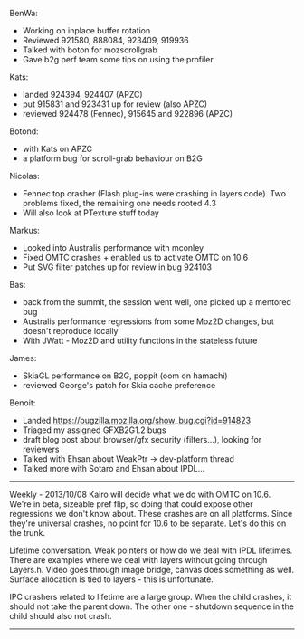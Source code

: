 BenWa:
* Working on inplace buffer rotation
* Reviewed 921580, 888084, 923409, 919936
* Talked with boton for mozscrollgrab
* Gave b2g perf team some tips on using the profiler

Kats:
* landed 924394, 924407 (APZC)
* put 915831 and 923431 up for review (also APZC)
* reviewed 924478 (Fennec), 915645 and 922896 (APZC)

Botond:
* with Kats on APZC
* a platform bug for scroll-grab behaviour on B2G

Nicolas:
* Fennec top crasher (Flash plug-ins were crashing in layers code).  Two problems fixed, the remaining one needs rooted 4.3
* Will also look at PTexture stuff today

Markus:
* Looked into Australis performance with mconley
* Fixed OMTC crashes + enabled us to activate OMTC on 10.6
* Put SVG filter patches up for review in bug 924103

Bas:
* back from the summit, the session went well, one picked up a mentored bug
* Australis performance regressions from some Moz2D changes, but doesn't reproduce locally
* With JWatt - Moz2D and utility functions in the stateless future

James:
* SkiaGL performance on B2G, poppit (oom on hamachi)
* reviewed George's patch for Skia cache preference

Benoit:
* Landed https://bugzilla.mozilla.org/show_bug.cgi?id=914823
* Triaged my assigned GFXB2G1.2 bugs
* draft blog post about browser/gfx security (filters...), looking for reviewers
* Talked with Ehsan about WeakPtr -> dev-platform thread
* Talked more with Sotaro and Ehsan about IPDL...

________________


Weekly - 2013/10/08
Kairo will decide what we do with OMTC on 10.6.  We're in beta, sizeable pref flip, so doing that could expose other regressions we don't know about.  These crashes are on all platforms. Since they're universal crashes, no point for 10.6 to be separate.  Let's do this on the trunk.


Lifetime conversation.  Weak pointers or how do we deal with IPDL lifetimes.  There are examples where we deal with layers without going through Layers.h.  Video goes through image bridge, canvas does something as well.  Surface allocation is tied to layers - this is unfortunate.


IPC crashers related to lifetime are a large group.  When the child crashes, it should not take the parent down.  The other one - shutdown sequence in the child should also not crash.
________________


